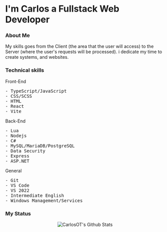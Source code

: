 <div>
<h1> I'm Carlos a Fullstack Web Developer </h1>
<h3> About Me </h3>
  <span>
My skills goes from the Client (the area that the user will access) to the Server (where the user's requests will be processed). i dedicate my time to create systems, and websites.
  </span>
  <br/>
<h3> Technical skills </h3>
<p> Front-End </p>
  <pre>
- TypeScript/JavaScript
- CSS/SCSS
- HTML
- React
- Vite </pre>
<p> Back-End </p>
  <pre>
- Lua
- Nodejs
- C#
- MySQL/MariaDB/PostgreSQL
- Data Security
- Express 
- ASP.NET </pre>
<p> General </p>
  <pre>
- Git
- VS Code
- VS 2022
- Intermediate English
- Windows Management/Services </pre>
  <h3>My Status</h3>
  <div align="center">
    <img src="https://github-readme-stats.vercel.app/api?username=CarlosOT2&include_all_commits=true&count_private=true&show_icons=true&line_height=20&title_color=7A7ADB&icon_color=2234AE&text_color=D3D3D3&bg_color=0,000000,130F40" alt="CarlosOT's Github Stats">
  </div>
  <br/>
</div>
